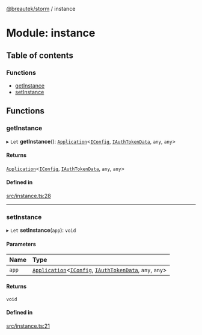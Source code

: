 [@breautek/storm](../README.md) / instance

# Module: instance

## Table of contents

### Functions

- [getInstance](instance.md#getinstance)
- [setInstance](instance.md#setinstance)

## Functions

### getInstance

▸ `Let` **getInstance**(): [`Application`](../classes/Application.Application-1.md)<[`IConfig`](../interfaces/IConfig.IConfig-1.md), [`IAuthTokenData`](../interfaces/IAuthTokenData.IAuthTokenData-1.md), `any`, `any`\>

#### Returns

[`Application`](../classes/Application.Application-1.md)<[`IConfig`](../interfaces/IConfig.IConfig-1.md), [`IAuthTokenData`](../interfaces/IAuthTokenData.IAuthTokenData-1.md), `any`, `any`\>

#### Defined in

[src/instance.ts:28](https://github.com/breautek/storm/blob/012dd73/src/instance.ts#L28)

___

### setInstance

▸ `Let` **setInstance**(`app`): `void`

#### Parameters

| Name | Type |
| :------ | :------ |
| `app` | [`Application`](../classes/Application.Application-1.md)<[`IConfig`](../interfaces/IConfig.IConfig-1.md), [`IAuthTokenData`](../interfaces/IAuthTokenData.IAuthTokenData-1.md), `any`, `any`\> |

#### Returns

`void`

#### Defined in

[src/instance.ts:21](https://github.com/breautek/storm/blob/012dd73/src/instance.ts#L21)
